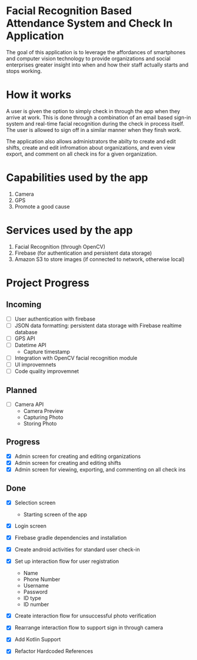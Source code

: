 # Facial Recognition Based Attendance System and Check In Application
The goal of this application is to leverage the affordances of smartphones and computer vision technology to provide organizations and social enterprises greater insight into when and how their staff actually starts and stops working.

# How it works
A user is given the option to simply check in through the app when they arrive at work. This is done through a combination of an email based sign-in system and real-time facial recognition during the check in process itself. The user is allowed to sign off in a similar manner when they finsh work.

The application also allows administrators the abilty to create and edit shifts, create and edit infromation about organizations, and even view export, and comment on all check ins for a given organization.

# Capabilities used by the app
1. Camera
2. GPS
3. Promote a good cause

# Services used by the app
1. Facial Recognition (through OpenCV)
2. Firebase (for authentication and persistent data storage)
3. Amazon S3 to store images (if connected to network, otherwise local)

# Project Progress

## Incoming

- [ ] User authentication with firebase
- [ ] JSON data formatting: persistent data storage with Firebase realtime database
- [ ] GPS API
- [ ] Datetime API
  - Capture timestamp
- [ ] Integration with OpenCV facial recognition module
- [ ] UI improvemnets
- [ ] Code quality improvemnet

## Planned
- [ ] Camera API
  - Camera Preview
  - Capturing Photo
  - Storing Photo

## Progress
- [x] Admin screen for creating and editing organizations
- [x] Admin screen for creating and editing shifts
- [x] Admin screen for viewing, exporting, and commenting on all check ins

## Done
- [x] Selection screen
  - Starting screen of the app
- [x] Login screen
- [x] Firebase gradle dependencies and installation
- [x] Create android activities for standard user check-in
- [x] Set up interaction flow for user registration
  - Name
  - Phone Number
  - Username
  - Password
  - ID type
  - ID number
- [x] Create interaction flow for unsuccessful photo verification
- [x] Rearrange interaction flow to support sign in through camera
- [x] Add Kotlin Support
- [x] Refactor Hardcoded References

